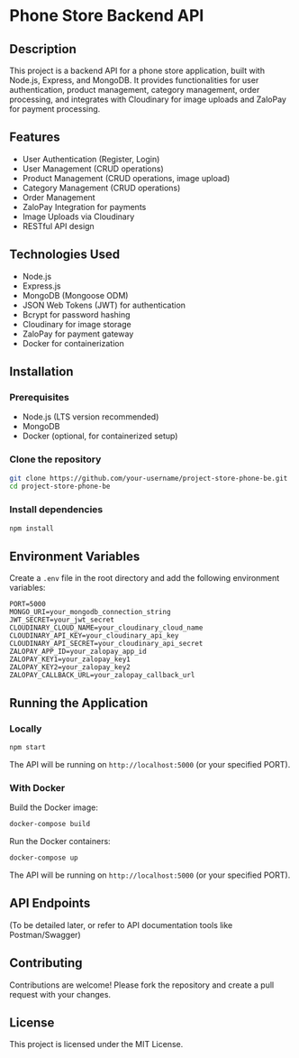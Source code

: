 # Phone Store Backend API

## Description
This project is a backend API for a phone store application, built with Node.js, Express, and MongoDB. It provides functionalities for user authentication, product management, category management, order processing, and integrates with Cloudinary for image uploads and ZaloPay for payment processing.

## Features
- User Authentication (Register, Login)
- User Management (CRUD operations)
- Product Management (CRUD operations, image upload)
- Category Management (CRUD operations)
- Order Management
- ZaloPay Integration for payments
- Image Uploads via Cloudinary
- RESTful API design

## Technologies Used
- Node.js
- Express.js
- MongoDB (Mongoose ODM)
- JSON Web Tokens (JWT) for authentication
- Bcrypt for password hashing
- Cloudinary for image storage
- ZaloPay for payment gateway
- Docker for containerization

## Installation

### Prerequisites
- Node.js (LTS version recommended)
- MongoDB
- Docker (optional, for containerized setup)

### Clone the repository
```bash
git clone https://github.com/your-username/project-store-phone-be.git
cd project-store-phone-be
```

### Install dependencies
```bash
npm install
```

## Environment Variables
Create a `.env` file in the root directory and add the following environment variables:

```
PORT=5000
MONGO_URI=your_mongodb_connection_string
JWT_SECRET=your_jwt_secret
CLOUDINARY_CLOUD_NAME=your_cloudinary_cloud_name
CLOUDINARY_API_KEY=your_cloudinary_api_key
CLOUDINARY_API_SECRET=your_cloudinary_api_secret
ZALOPAY_APP_ID=your_zalopay_app_id
ZALOPAY_KEY1=your_zalopay_key1
ZALOPAY_KEY2=your_zalopay_key2
ZALOPAY_CALLBACK_URL=your_zalopay_callback_url
```

## Running the Application

### Locally
```bash
npm start
```
The API will be running on `http://localhost:5000` (or your specified PORT).

### With Docker
Build the Docker image:
```bash
docker-compose build
```

Run the Docker containers:
```bash
docker-compose up
```
The API will be running on `http://localhost:5000` (or your specified PORT).

## API Endpoints
(To be detailed later, or refer to API documentation tools like Postman/Swagger)

## Contributing
Contributions are welcome! Please fork the repository and create a pull request with your changes.

## License
This project is licensed under the MIT License.